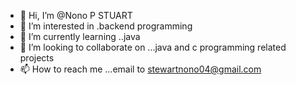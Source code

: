 - 👋 Hi, I’m @Nono P STUART
- 👀 I’m interested in .backend programming
- 🌱 I’m currently learning ..java
- 💞️ I’m looking to collaborate on ...java and c programming related projects
- 📫 How to reach me ...email to stewartnono04@gmail.com

<!---
nono-p-stuart/nono-p-stuart is a ✨ special ✨ repository because its `README.md` (this file) appears on your GitHub profile.
You can click the Preview link to take a look at your changes.
--->
